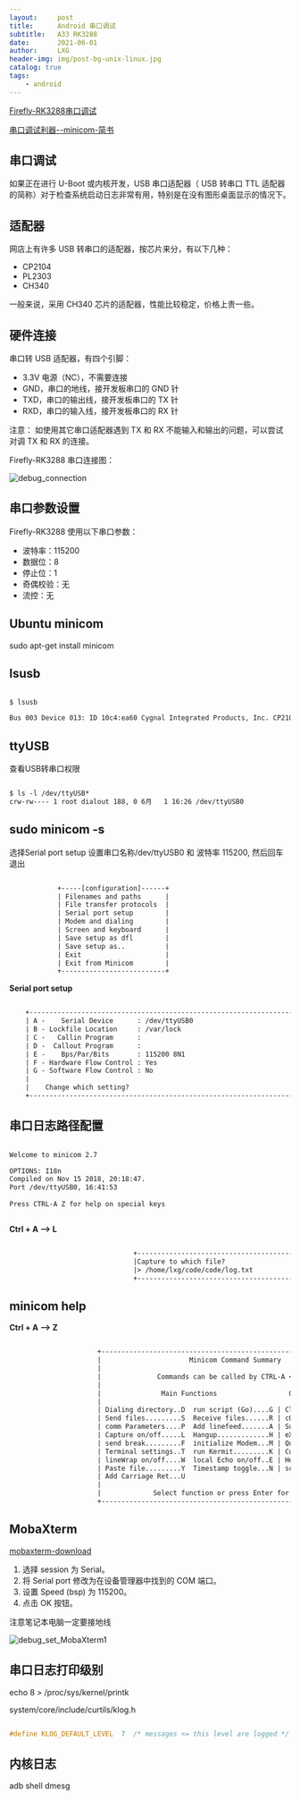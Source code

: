 ```yaml
---
layout:     post
title:      Android 串口调试
subtitle:   A33 RK3288
date:       2021-06-01
author:     LXG
header-img: img/post-bg-unix-linux.jpg
catalog: true
tags:
    - android
---
```


[Firefly-RK3288串口调试](https://wiki.t-firefly.com/zh_CN/Firefly-RK3288/debug.html)

[串口调试利器--minicom-简书](https://www.jianshu.com/p/71191dd41eab)

## 串口调试

如果正在进行 U-Boot 或内核开发，USB 串口适配器（ USB 转串口 TTL 适配器的简称）对于检查系统启动日志非常有用，特别是在没有图形桌面显示的情况下。

## 适配器

网店上有许多 USB 转串口的适配器，按芯片来分，有以下几种：

* CP2104
* PL2303
* CH340

一般来说，采用 CH340 芯片的适配器，性能比较稳定，价格上贵一些。

## 硬件连接

串口转 USB 适配器，有四个引脚：

* 3.3V 电源（NC），不需要连接
* GND，串口的地线，接开发板串口的 GND 针
* TXD，串口的输出线，接开发板串口的 TX 针
* RXD，串口的输入线，接开发板串口的 RX 针

注意： 如使用其它串口适配器遇到 TX 和 RX 不能输入和输出的问题，可以尝试对调 TX 和 RX 的连接。

Firefly-RK3288 串口连接图：

![debug_connection](/images/rk3288/debug_connection.jpg)

## 串口参数设置

Firefly-RK3288 使用以下串口参数：

* 波特率：115200
* 数据位：8
* 停止位：1
* 奇偶校验：无
* 流控：无

## Ubuntu minicom

sudo apt-get install minicom

## lsusb

```txt

$ lsusb

Bus 003 Device 013: ID 10c4:ea60 Cygnal Integrated Products, Inc. CP210x UART Bridge / myAVR mySmartUSB light

```

## ttyUSB

查看USB转串口权限

```txt

$ ls -l /dev/ttyUSB*
crw-rw---- 1 root dialout 188, 0 6月   1 16:26 /dev/ttyUSB0

```

## sudo minicom -s

选择Serial port setup 设置串口名称/dev/ttyUSB0 和 波特率 115200, 然后回车退出

```txt

            +-----[configuration]------+
            | Filenames and paths      |
            | File transfer protocols  |
            | Serial port setup        |
            | Modem and dialing        |
            | Screen and keyboard      |
            | Save setup as dfl        |
            | Save setup as..          |
            | Exit                     |
            | Exit from Minicom        |
            +--------------------------+


```

**Serial port setup**

```txt

    +-----------------------------------------------------------------------+
    | A -    Serial Device      : /dev/ttyUSB0                                 |
    | B - Lockfile Location     : /var/lock                                 |
    | C -   Callin Program      :                                           |
    | D -  Callout Program      :                                           |
    | E -    Bps/Par/Bits       : 115200 8N1                                |
    | F - Hardware Flow Control : Yes                                       |
    | G - Software Flow Control : No                                        |
    |                                                                       |
    |    Change which setting?                                              |
    +-----------------------------------------------------------------------+


```

## 串口日志路径配置

```txt

Welcome to minicom 2.7

OPTIONS: I18n
Compiled on Nov 15 2018, 20:18:47.
Port /dev/ttyUSB0, 16:41:53
                                                                             
Press CTRL-A Z for help on special keys



```

**Ctrl + A --> L**

```txt

                               +-----------------------------------------+            
                               |Capture to which file?                   |            
                               |> /home/lxg/code/code/log.txt            |            
                               +-----------------------------------------+ 

```

## minicom help

**Ctrl + A --> Z**

```txt

                      +-------------------------------------------------------------------+
                      |                      Minicom Command Summary                      |
                      |                                                                   |
                      |              Commands can be called by CTRL-A <key>               |
                      |                                                                   |
                      |               Main Functions                  Other Functions     |
                      |                                                                   |
                      | Dialing directory..D  run script (Go)....G | Clear Screen.......C |
                      | Send files.........S  Receive files......R | cOnfigure Minicom..O |
                      | comm Parameters....P  Add linefeed.......A | Suspend minicom....J |
                      | Capture on/off.....L  Hangup.............H | eXit and reset.....X |
                      | send break.........F  initialize Modem...M | Quit with no reset.Q |
                      | Terminal settings..T  run Kermit.........K | Cursor key mode....I |
                      | lineWrap on/off....W  local Echo on/off..E | Help screen........Z |
                      | Paste file.........Y  Timestamp toggle...N | scroll Back........B |
                      | Add Carriage Ret...U                                              |
                      |                                                                   |
                      |             Select function or press Enter for none.              |
                      +-------------------------------------------------------------------+


```

## MobaXterm

[mobaxterm-download](https://mobaxterm.mobatek.net/)

1. 选择 session 为 Serial。
2. 将 Serial port 修改为在设备管理器中找到的 COM 端口。
3. 设置 Speed (bsp) 为 115200。
4. 点击 OK 按钮。

注意笔记本电脑一定要接地线

![debug_set_MobaXterm1](/images/rk3288/debug_set_MobaXterm1.png)

## 串口日志打印级别

echo 8 > /proc/sys/kernel/printk

system/core/include/curtils/klog.h

```c

#define KLOG_DEFAULT_LEVEL  7  /* messages <= this level are logged */

```

## 内核日志

adb shell dmesg




